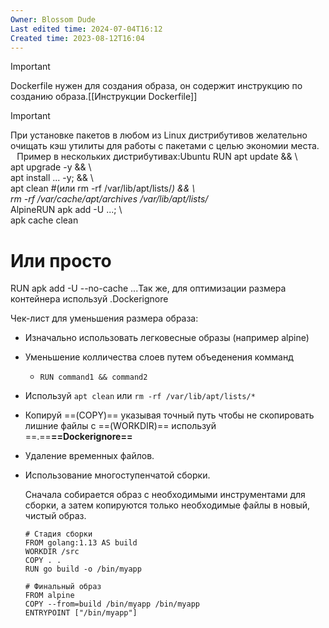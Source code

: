 ```yaml
---
Owner: Blossom Dude
Last edited time: 2024-07-04T16:12
Created time: 2023-08-12T16:04
---
```

> [!important]  
> Dockerfile нужен для создания образа, он содержит инструкцию по созданию образа.[[Инструкции Dockerfile]]  
  
> [!important]  
> При установке пакетов в любом из Linux дистрибутивов желательно очищать кэш утилиты для работы с пакетами с целью экономии места.  
⠀Пример в нескольких дистрибутивах:Ubuntu 
RUN apt update && \  
apt upgrade -y && \  
apt install ... -y; && \  
apt clean #(или rm -rf /var/lib/apt/lists/*) && \  
rm -rf /var/cache/apt/archives /var/lib/apt/lists/*  
AlpineRUN apk add -U ...; \  
apk cache clean  
# Или просто  
RUN apk add -U --no-cache ...Так же, для оптимизации размера контейнера используй .Dockerignore  

Чек-лист для уменьшения размера образа:

- Изначально использовать легковесные образы (например alpine)
- Уменьшение колличества слоев путем объеденения комманд
    - `RUN command1 && command2`
- Используй `apt clean` или `rm -rf /var/lib/apt/lists/*`
- Копируй ==(COPY)== указывая точный путь чтобы не скопировать лишние файлы с ==(WORKDIR)== используй ==.==**==Dockerignore==**
- Удаление временных файлов.
- Использование многоступенчатой сборки.
    
    Сначала собирается образ с необходимыми инструментами для сборки, а затем копируются только необходимые файлы в новый, чистый образ.
    
    ```Docker
    # Стадия сборки
    FROM golang:1.13 AS build
    WORKDIR /src
    COPY . .
    RUN go build -o /bin/myapp
    
    # Финальный образ
    FROM alpine
    COPY --from=build /bin/myapp /bin/myapp
    ENTRYPOINT ["/bin/myapp"]
    ```